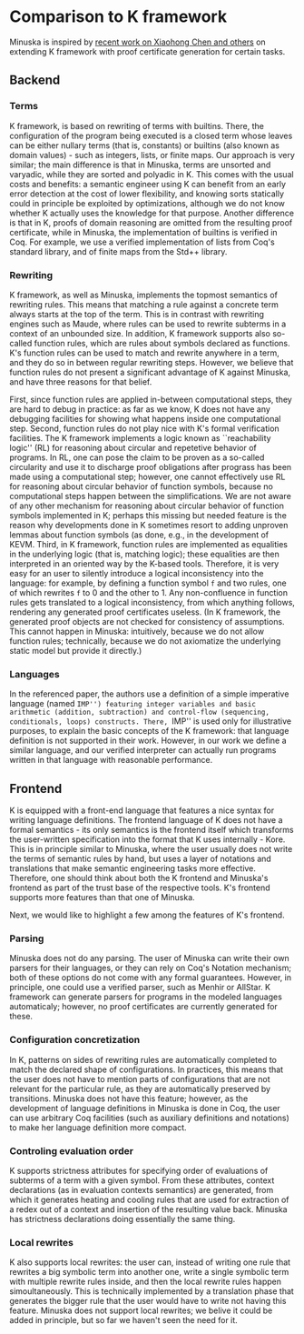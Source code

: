 # Comparison to K framework

Minuska is inspired by [recent work on Xiaohong Chen and others](https://link.springer.com/chapter/10.1007/978-3-030-81688-9_23) on extending K framework with proof certificate generation for certain tasks.

## Backend

### Terms
K framework, is based on rewriting of terms with builtins.
There, the configuration of the program being executed
is a closed term whose leaves can be either nullary terms (that is, constants)
or builtins (also known as domain values) -
such as integers, lists, or finite maps.
Our approach is very similar; the main difference is that in Minuska, terms
are unsorted and varyadic, while they are sorted and polyadic in K.
This comes with the usual costs and benefits: 
a semantic engineer using K can benefit from an early error detection
at the cost of lower flexibility,
and knowing sorts statically could in principle be exploited by optimizations,
although we do not know whether K actually uses the knowledge
for that purpose.
Another difference is that in K, proofs of domain reasoning
are omitted from the resulting proof certificate, while in Minuska,
the implementation of builtins is verified in Coq.
For example, we use a verified implementation of lists from Coq's
standard library, and of finite maps from the Std++ library.

### Rewriting
K framework, as well as Minuska, implements the topmost semantics
of rewriting rules. This means that matching a rule against a concrete term
always starts at the top of the term. This is in contrast with rewriting engines
such as Maude, where rules can be used to rewrite subterms in a context of an unbounded size.
In addition, K framework supports also so-called function rules,
which are rules about symbols declared as functions.
K's function rules can be used to match and rewrite anywhere in a term,
and they do so in between regular rewriting steps.
However, we believe that function rules do not present a significant advantage of K
against Minuska, and have three reasons for that belief.

First, since function rules are applied in-between computational steps,
they are hard to debug in practice: as far as we know, K does not have
any debugging facilities for showing what happens inside one computational step.
Second, function rules do not play nice with K's formal verification facilities.
The K framework implements a logic known as ``reachability logic'' (RL)
for reasoning about circular and repetetive behavior of programs.
In RL, one can pose the claim to be proven as a so-called circularity
and use it to discharge proof obligations after prograss has been made using a computational step;
however, one cannot effectively use RL for reasoning about circular behavior of function symbols,
because no computational steps happen between the simplifications.
We are not aware of any other mechanism for reasoning about circular behavior
of function symbols implemented in K; perhaps this missing but needed feature
is the reason why developments done in K sometimes resort to adding
unproven lemmas about function symbols (as done, e.g., in the development
of KEVM.
Third, in K framework, function rules are implemented as equalities
in the underlying logic (that is, matching logic); these equalities are then interpreted in an oriented way
by the K-based tools. Therefore, it is very easy for an user
to silently introduce
a logical inconsistency into the language: for example, by defining
a function symbol `f` and two rules, one of which rewrites `f`
to 0 and the other to $1$.
Any non-confluence in function rules gets translated to a logical inconsistency,
from which anything follows, rendering any generated proof certificates useless.
(In K framework, the generated proof objects are not checked for consistency of assumptions.
This cannot happen in Minuska: intuitively, because we do not allow function rules;
technically, because we do not axiomatize the underlying static model
but provide it directly.)


### Languages
In the referenced paper, the authors use a definition of a simple imperative language
(named ``IMP'') featuring
integer variables and basic arithmetic (addition, subtraction)
and control-flow (sequencing, conditionals, loops) constructs.
There, ``IMP'' is used only for illustrative purposes,
to explain the basic concepts of the K framework:
that language definition is not supported in their work.
However, in our work we define a similar language, and our verified interpreter
can actually run programs written in that language with reasonable performance.

## Frontend

K is equipped with a front-end language that features a nice syntax for writing language definitions.
The frontend language of K does not have a formal semantics - its only semantics is the frontend itself
which transforms the user-written specification into the format that K uses internally - Kore.
This is in principle similar to Minuska, where the user usually does not write the terms of semantic rules
by hand, but uses a layer of notations and translations that make semantic engineering tasks more effective.
Therefore, one should think about both the K frontend and Minuska's frontend as part of the trust base of
the respective tools.
K's frontend supports more features than that one of Minuska.


Next, we would like to highlight a few among the features of K's frontend.

### Parsing
Minuska does not do any parsing. The user of Minuska can write their own parsers for their languages,
or they can rely on Coq's Notation mechanism; both of these options do not come with any formal guarantees.
However, in principle, one could use a verified parser, such as Menhir or AllStar.
K framework can generate parsers for programs in the modeled languages automaticaly;
however, no proof certificates are currently generated for these.


### Configuration concretization
In K, patterns on sides of rewriting rules
are automatically completed to match the declared shape of configurations.
In practices, this means that the user does not have to mention parts of configurations that are not relevant
for the particular rule, as they are automatically preserved by transitions.
Minuska does not have this feature; however, as the development of language definitions in Minuska is done in Coq,
the user can use arbitrary Coq facilities (such as auxiliary definitions and notations)
to make her language definition more compact.

### Controling evaluation order
K supports strictness attributes for specifying order of evaluations of subterms of a term with a given symbol.
From these attributes, context declarations (as in evaluation contexts semantics)
are generated, from which it generates heating and cooling rules that are used for extraction of a redex out of a context
and insertion of the resulting value back.
Minuska has strictness declarations doing essentially the same thing.

### Local rewrites
K also supports local rewrites: the user can, instead of writing one rule that rewrites a big symbolic term into
another one, write a single symbolic term with multiple rewrite rules inside, and then the local rewrite rules happen
simoultaneously. This is technically implemented by a translation phase that generates the bigger rule that the user would have
to write not having this feature. Minuska does not support local rewrites; we belive it could be added in principle,
but so far we haven't seen the need for it.


